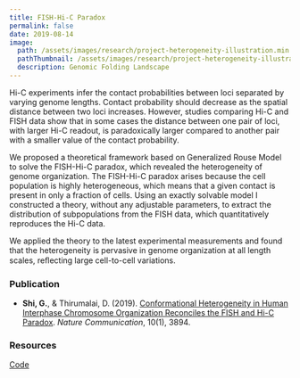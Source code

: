 ```yaml
---
title: FISH-Hi-C Paradox
permalink: false
date: 2019-08-14
image:
  path: /assets/images/research/project-heterogeneity-illustration.min.png
  pathThumbnail: /assets/images/research/project-heterogeneity-illustration.small.min.png
  description: Genomic Folding Landscape
---
```


Hi-C experiments infer the contact probabilities between loci separated by varying genome lengths. Contact probability should decrease as the spatial distance between two loci increases. However, studies comparing Hi-C and FISH data show that in some cases the distance between one pair of loci, with larger Hi-C readout, is paradoxically larger compared to another pair with a smaller value of the contact probability.

We proposed a theoretical framework based on Generalized Rouse Model to solve the FISH-Hi-C paradox, which revealed the heterogeneity of genome organization. The FISH-Hi-C paradox arises because the cell population is highly heterogeneous, which means that a given contact is present in only a fraction of cells. Using an exactly solvable model I constructed a theory, without any adjustable parameters, to extract the distribution of subpopulations from the FISH data, which quantitatively reproduces the Hi-C data.

We applied the theory to the latest experimental measurements and found that the heterogeneity is pervasive in genome organization at all length scales, reﬂecting large cell-to-cell variations.

### Publication

* **Shi, G.**, & Thirumalai, D. (2019). [Conformational Heterogeneity in Human Interphase Chromosome Organization Reconciles the FISH and Hi-C Paradox](https://www.nature.com/articles/s41467-019-11897-0). *Nature Communication*, 10(1), 3894.

### Resources

[Code](https://github.com/anyuzx/chromosome-heterogeneity-analysis)
